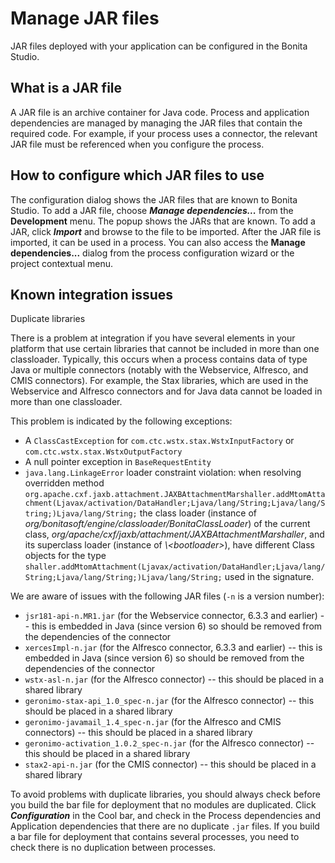 # Manage JAR files

JAR files deployed with your application can be configured in the Bonita Studio.

## What is a JAR file

A JAR file is an archive container for Java code. Process and application dependencies are managed by managing the JAR files that contain the required code.
For example, if your process uses a connector, the relevant JAR file must be referenced when you configure the process.

## How to configure which JAR files to use

The configuration dialog shows the JAR files that are known to Bonita Studio. To add a JAR file, choose **_Manage dependencies..._** from the **Development** menu.
The popup shows the JARs that are known. To add a JAR, click **_Import_** and browse to the file to be imported. After the JAR file is imported, it can be used in a process.
You can also access the **Manage dependencies...** dialog from the process configuration wizard or the project contextual menu.

## Known integration issues

Duplicate libraries <!--{.h2}-->

There is a problem at integration if you have several elements in your platform that use certain libraries that cannot be included in more than one classloader.
Typically, this occurs when a process contains data of type Java or multiple connectors (notably with the Webservice, Alfresco, and CMIS connectors).
For example, the Stax libraries, which are used in the Webservice and Alfresco connectors and for Java data cannot be loaded in more than one classloader.

This problem is indicated by the following exceptions:

- A `ClassCastException` for `com.ctc.wstx.stax.WstxInputFactory` or `com.ctc.wstx.stax.WstxOutputFactory`
- A null pointer exception in `BaseRequestEntity`
- `java.lang.LinkageError` loader constraint violation: when resolving overridden method `org.apache.cxf.jaxb.attachment.JAXBAttachmentMarshaller.addMtomAttachment(Ljavax/activation/DataHandler;Ljava/lang/String;Ljava/lang/String;)Ljava/lang/String;` the class loader (instance of _org/bonitasoft/engine/classloader/BonitaClassLoader_) of the current class, _org/apache/cxf/jaxb/attachment/JAXBAttachmentMarshaller_, and its superclass loader (instance of _\\&lt;bootloader>_), have different Class objects for the type `shaller.addMtomAttachment(Ljavax/activation/DataHandler;Ljava/lang/String;Ljava/lang/String;)Ljava/lang/String;` used in the signature.

We are aware of issues with the following JAR files (`-n` is a version number):

- `jsr181-api-n.MR1.jar` (for the Webservice connector, 6.3.3 and earlier) -- this is embedded in Java (since version 6) so should be removed from the dependencies of the connector
- `xercesImpl-n.jar` (for the Alfresco connector, 6.3.3 and earlier) -- this is embedded in Java (since version 6) so should be removed from the dependencies of the connector
- `wstx-asl-n.jar` (for the Alfresco connector) -- this should be placed in a shared library
- `geronimo-stax-api_1.0_spec-n.jar` (for the Alfresco connector) -- this should be placed in a shared library
- `geronimo-javamail_1.4_spec-n.jar` (for the Alfresco and CMIS connectors) -- this should be placed in a shared library
- `geronimo-activation_1.0.2_spec-n.jar` (for the Alfresco connector) -- this should be placed in a shared library
- `stax2-api-n.jar` (for the CMIS connector) -- this should be placed in a shared library

To avoid problems with duplicate libraries, you should always check before you build the bar file for deployment that no modules are duplicated.
Click **_Configuration_** in the Cool bar, and check in the Process dependencies and Application dependencies that there are no duplicate `.jar` files.
If you build a bar file for deployment that contains several processes, you need to check there is no duplication between processes.
